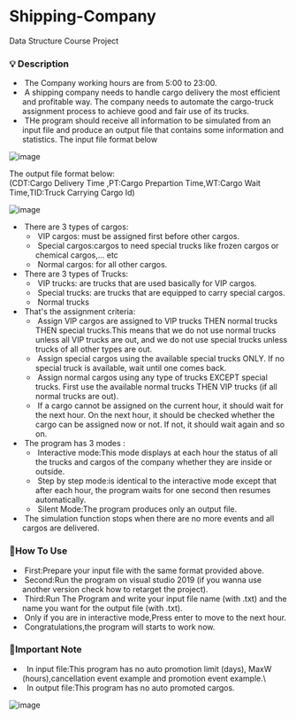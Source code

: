 # Shipping-Company
Data Structure Course Project

<h3>💡 Description</h3>
<div>

- &nbsp;The Company working hours are from 5:00 to 23:00.
- &nbsp;A shipping company needs to handle cargo delivery the most efficient and profitable way.
The company needs to automate the cargo-truck assignment process to achieve good and fair use
of its trucks.
- &nbsp;THe program should receive all information to be simulated from an input file and
produce an output file that contains some information and statistics.
The input file format below

![image](https://user-images.githubusercontent.com/110634473/193276464-d69f45fd-de4a-4336-9de2-5c4e2f075cb6.png)

The output file format below:  
(CDT:Cargo Delivery Time ,PT:Cargo Prepartion Time,WT:Cargo Wait Time,TID:Truck Carrying Cargo Id)

![image](https://user-images.githubusercontent.com/110634473/193277467-714560b1-30fa-45a7-aecc-e1a83ccf2d56.png)


- &nbsp;There are 3 types of cargos:
  - &nbsp;VIP cargos: must be assigned first before other cargos.
  - &nbsp;Special cargos:cargos to need special trucks like frozen cargos or chemical cargos,... etc
  - &nbsp;Normal cargos: for all other cargos.
- &nbsp;There are 3 types of Trucks:
  - &nbsp;VIP trucks: are trucks that are used basically for VIP cargos.
  - &nbsp;Special trucks: are trucks that are equipped to carry special cargos.
  - &nbsp;Normal trucks
 - &nbsp;That's the assignment criteria:
   - &nbsp;Assign VIP cargos are assigned to VIP trucks THEN normal
trucks THEN special trucks.This means that we do not use normal trucks unless
all VIP trucks are out, and we do not use special trucks unless trucks of all other
types are out.
   - &nbsp;Assign special cargos using the available special trucks ONLY. If no
special truck is available, wait until one comes back.
   - &nbsp;Assign normal cargos using any type of trucks EXCEPT special trucks.
First use the available normal trucks THEN VIP trucks (if all normal trucks are
out).
   - &nbsp;If a cargo cannot be assigned on the current hour, it should wait for the next
hour. On the next hour, it should be checked whether the cargo can be assigned
now or not. If not, it should wait again and so on. 
- &nbsp;The program has 3 modes :
  - &nbsp;Interactive mode:This mode displays at each hour the status of all the trucks and cargos of the company whether they are inside or outside.
  - &nbsp;Step by step mode:is identical to the interactive mode except that after
each hour, the program waits for one second then resumes automatically.
  - &nbsp;Silent Mode:The program produces only an output file.
 - &nbsp;The simulation function stops when there are no more events and all cargos
are delivered.
 </div>

<h3>🔧How To Use</h3>

 - &nbsp;First:Prepare your input file with the same format provided above.
 - &nbsp;Second:Run the program on visual studio 2019 (if you wanna use another version check how to retarget the project).
 - &nbsp;Third:Run The Program and write your input file name (with .txt) and the name you want for the output file (with .txt).
 - &nbsp;Only if you are in interactive mode,Press enter to move to the next hour.
 - &nbsp;Congratulations,the program will starts to work now.

<h3>🧨Important Note</h3>

- &nbsp; In input file:This program has no auto promotion limit (days), MaxW (hours),cancellation event example and promotion event example.\
- &nbsp; In output file:This program has no auto promoted cargos.
 
 ![image](https://user-images.githubusercontent.com/110634473/193285493-d79d6424-7aed-48c7-bd1d-c957e253eccc.png)


 

















